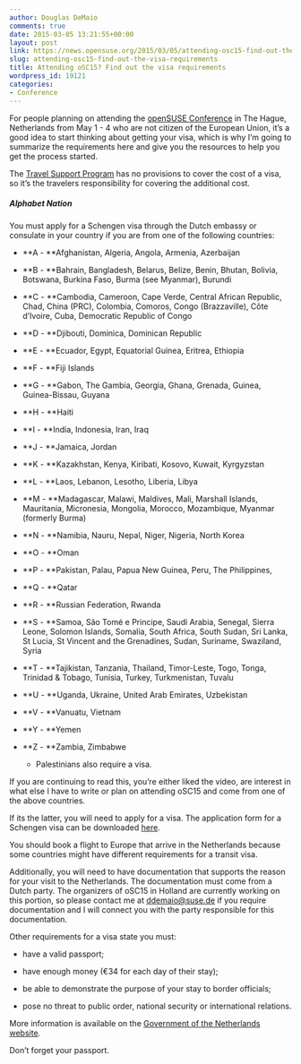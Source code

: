 ```yaml
---
author: Douglas DeMaio
comments: true
date: 2015-03-05 13:21:55+00:00
layout: post
link: https://news.opensuse.org/2015/03/05/attending-osc15-find-out-the-visa-requirements/
slug: attending-osc15-find-out-the-visa-requirements
title: Attending oSC15? Find out the visa requirements
wordpress_id: 19121
categories:
- Conference
---
```




For people planning on attending the [openSUSE Conference](https://events.opensuse.org/conference/osc15) in The Hague, Netherlands from May 1 - 4 who are not citizen of the European Union, it’s a good idea to start thinking about getting your visa, which is why I’m going to summarize the requirements here and give you the resources to help you get the process started.

The [Travel Support Program](https://en.opensuse.org/openSUSE:Travel_Support_Program) has no provisions to cover the cost of a visa, so it’s the travelers responsibility for covering the additional cost.


##### Alphabet Nation


You must apply for a Schengen visa through the Dutch embassy or consulate in your country if you are from one of the following countries:<!-- more -->



 	
  * **A - **Afghanistan, Algeria, Angola, Armenia, Azerbaijan

 	
  * **B - **Bahrain, Bangladesh, Belarus, Belize, Benin, Bhutan, Bolivia, Botswana, Burkina Faso, Burma (see Myanmar), Burundi

 	
  * **C - **Cambodia, Cameroon, Cape Verde, Central African Republic, Chad, China (PRC), Colombia, Comoros, Congo (Brazzaville), Côte d’Ivoire, Cuba, Democratic Republic of Congo

 	
  * **D - **Djibouti, Dominica, Dominican Republic

 	
  * **E - **Ecuador, Egypt, Equatorial Guinea, Eritrea, Ethiopia

 	
  * **F - **Fiji Islands

 	
  * **G - **Gabon, The Gambia, Georgia, Ghana, Grenada, Guinea, Guinea-Bissau, Guyana

 	
  * **H - **Haiti

 	
  * **I - **India, Indonesia, Iran, Iraq

 	
  * **J - **Jamaica, Jordan

 	
  * **K - **Kazakhstan, Kenya, Kiribati, Kosovo, Kuwait, Kyrgyzstan

 	
  * **L - **Laos, Lebanon, Lesotho, Liberia, Libya

 	
  * **M - **Madagascar, Malawi, Maldives, Mali, Marshall Islands, Mauritania, Micronesia, Mongolia, Morocco, Mozambique, Myanmar (formerly Burma)

 	
  * **N - **Namibia, Nauru, Nepal, Niger, Nigeria, North Korea

 	
  * **O - **Oman

 	
  * **P - **Pakistan, Palau, Papua New Guinea, Peru, The Philippines,

 	
  * **Q - **Qatar

 	
  * **R - **Russian Federation, Rwanda

 	
  * **S - **Samoa, São Tomé e Principe, Saudi Arabia, Senegal, Sierra Leone, Solomon Islands, Somalia, South Africa, South Sudan, Sri Lanka, St Lucia, St Vincent and the Grenadines, Sudan, Suriname, Swaziland, Syria

 	
  * **T - **Tajikistan, Tanzania, Thailand, Timor-Leste, Togo, Tonga, Trinidad & Tobago, Tunisia, Turkey, Turkmenistan, Tuvalu

 	
  * **U - **Uganda, Ukraine, United Arab Emirates, Uzbekistan

 	
  * **V - **Vanuatu, Vietnam

 	
  * **Y - **Yemen

 	
  * **Z - **Zambia, Zimbabwe

 	
    * Palestinians also require a visa.





If you are continuing to read this, you’re either liked the video, are interest in what else I have to write or plan on attending oSC15 and come from one of the above countries.

If its the latter, you will need to apply for a visa. The application form for a Schengen visa can be downloaded [here](//www.government.nl/files/documents-and-publications/forms/2013/02/22/schengen-visa-application-form/schengen-visa-application-form.pdf).

You should book a flight to Europe that arrive in the Netherlands because some countries might have different requirements for a transit visa.

Additionally, you will need to have documentation that supports the reason for your visit to the Netherlands. The documentation must come from a Dutch party. The organizers of oSC15 in Holland are currently working on this portion, so please contact me at [ddemaio@suse.de](mailto:ddemaio@suse.de) if you require documentation and I will connect you with the party responsible for this documentation.

Other requirements for a visa state you must:



 	
  * have a valid passport;

 	
  * have enough money (€34 for each day of their stay);

 	
  * be able to demonstrate the purpose of your stay to border officials;

 	
  * pose no threat to public order, national security or international relations.


More information is available on the [Government of the Netherlands website](https://visaguide.world/europe/netherlands-visa/requirements/).

Don’t forget your passport.


